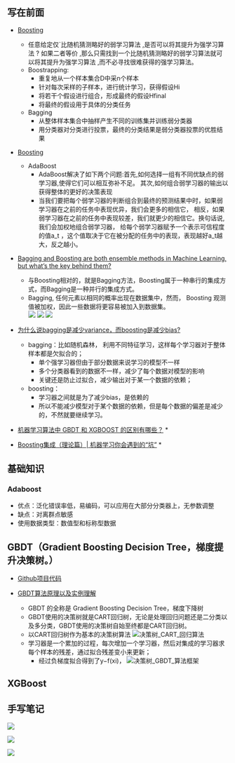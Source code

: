 ## 写在前面* [Boosting](https://blog.csdn.net/xiaohukun/article/details/78189281)    * 任意给定仅`比随机猜测略好的弱学习算法 ,是否可以将其提升为强学习算法 ?     如果二者等价 ,那么只需找到一个比随机猜测略好的弱学习算法就可以将其提升为强学习算法 ,而不必寻找很难获得的强学习算法。    * Boostrapping:        * 重复地从一个样本集合D中采n个样本        * 针对每次采样的子样本，进行统计学习，获得假设Hi        * 将若干个假设进行组合，形成最终的假设Hfinal        * 将最终的假设用于具体的分类任务    * Bagging        * 从整体样本集合中抽样产生不同的训练集并训练弱分类器        * 用分类器对分类进行投票，最终的分类结果是弱分类器投票的优胜结果* [Boosting](https://zhuanlan.zhihu.com/p/26215100)    * AdaBoost        * AdaBoost解决了如下两个问题:首先,如何选择一组有不同优缺点的弱学习器,使得它们可以相互弥补不足。        其次,如何组合弱学习器的输出以获得整体的更好的决策表现        * 当我们要把每个弱学习器的判断组合到最终的预测结果中时，如果弱学习器在之前的任务中表现优异，我们会更多的相信它，        相反，如果弱学习器在之前的任务中表现较差，我们就更少的相信它。换句话说,我们会加权地组合弱学习器，        给每个弱学习器赋予一个表示可信程度的值a_t ，这个值取决于它在被分配的任务中的表现，表现越好a_t越大，反之越小。* [Bagging and Boosting are both ensemble methods in Machine Learning, but what’s the key behind them?](https://quantdare.com/what-is-the-difference-between-bagging-and-boosting/)    * 与Boosting相对的，就是Bagging方法，Boosting属于一种串行的集成方式，而Bagging是一种并行的集成方式。    * Bagging, 任何元素以相同的概率出现在数据集中，然而， Boosting 观测值被加权，因此一些数据将更容易被加入到数据集。 \    ![](readme/集成学习_01.jpg)    ![](readme/集成学习_02.jpg)    ![](readme/集成学习_03.jpg)* [为什么说bagging是减少variance，而boosting是减少bias?](https://www.zhihu.com/question/26760839)    * bagging：比如随机森林， 利用不同特征学习，这样每个学习器对于整体样本都是欠拟合的；        * 单个强学习器但由于部分数据来说学习的模型不一样        * 多个分类器看到的数据不一样，减少了每个数据对模型的影响        * 关键还是防止过拟合，减少输出对于某一个数据的依赖；    * boosting：        * 学习器之间就是为了减少bias，是依赖的        * 所以不能减少模型对于某个数据的依赖，但是每个数据的偏差是减少的，不然就要继续学习。 * [机器学习算法中 GBDT 和 XGBOOST 的区别有哪些？](https://www.zhihu.com/question/41354392)    *     * [Boosting集成（理论篇）| 机器学习你会遇到的“坑”](https://mp.weixin.qq.com/s/Dhp3FbbK5yPYRwJTKjGZSQ)     * ## 基础知识  ### Adaboost* 优点：泛化错误率低，易编码，可以应用在大部分分类器上，无参数调整* 缺点：对离群点敏感* 使用数据类型：数值型和标称型数据## GBDT（Gradient Boosting Decision Tree，梯度提升决策树。）* [Github项目代码](https://github.com/jiye-ML/ensemble_learning_GBDT)* [GBDT算法原理以及实例理解](https://blog.csdn.net/zpalyq110/article/details/79527653)    * GBDT 的全称是 Gradient Boosting Decision Tree，梯度下降树    * GBDT使用的决策树就是CART回归树，无论是处理回归问题还是二分类以及多分类，GBDT使用的决策树自始至终都是CART回归树。     * 以CART回归树作为基本的决策树算法  ![决策树_CART_回归算法](readme/决策树_CART_回归算法.png)    * 学习器是一个累加的过程，每次增加一个学习器，然后对集成的学习器求每个样本的残差，通过拟合残差变小来更新；        * 经过负梯度拟合得到了y−f(xi)，        ![决策树_GBDT_算法框架](readme/决策树_GBDT_算法框架.png)    ## XGBoost    ## 手写笔记![](readme/集成学习_01.jpg)![](readme/集成学习_02.jpg)![](readme/集成学习_03.jpg)